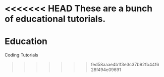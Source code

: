 <<<<<<< HEAD
These are a bunch of educational tutorials. 
=======
# Education
Coding Tutorials
>>>>>>> fed58aaae4b1f3e3c37b92fb44f628f494e09691
